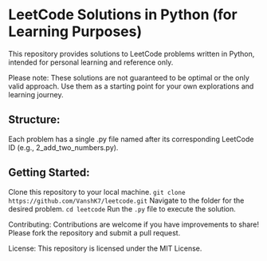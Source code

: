 # LeetCode Solutions in Python (for Learning Purposes)

This repository provides solutions to LeetCode problems written in Python, intended for personal learning and reference only.

Please note: These solutions are not guaranteed to be optimal or the only valid approach. Use them as a starting point for your own explorations and learning journey.

## Structure:
Each problem has a single .py file named after its corresponding LeetCode ID (e.g., 2_add_two_numbers.py).

## Getting Started:
Clone this repository to your local machine.
`git clone https://github.com/VanshK7/leetcode.git`
Navigate to the folder for the desired problem.
`cd leetcode`
Run the `.py` file to execute the solution.

Contributing:
Contributions are welcome if you have improvements to share! Please fork the repository and submit a pull request.

License:
This repository is licensed under the MIT License.


